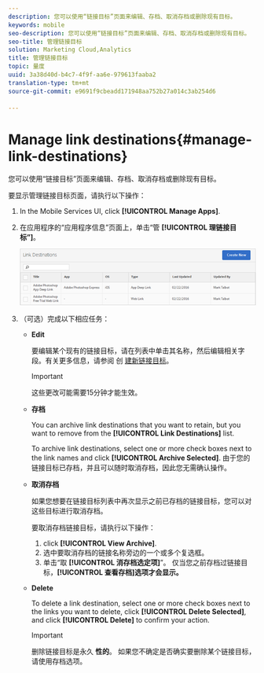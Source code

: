 ```yaml
---
description: 您可以使用“链接目标”页面来编辑、存档、取消存档或删除现有目标。
keywords: mobile
seo-description: 您可以使用“链接目标”页面来编辑、存档、取消存档或删除现有目标。
seo-title: 管理链接目标
solution: Marketing Cloud,Analytics
title: 管理链接目标
topic: 量度
uuid: 3a38d40d-b4c7-4f9f-aa6e-979613faaba2
translation-type: tm+mt
source-git-commit: e9691f9cbeadd171948aa752b27a014c3ab254d6

---
```



# Manage link destinations{#manage-link-destinations}

您可以使用“链接目标”页面来编辑、存档、取消存档或删除现有目标。

要显示管理链接目标页面，请执行以下操作：

1. In the Mobile Services UI, click **[!UICONTROL Manage Apps]**.
1. 在应用程序的“应用程序信息”页面上，单击“管 **[!UICONTROL 理链接目标”]**。

   ![链接目标](assets/link_destinations_list.png)

1. （可选）完成以下相应任务：

   * **Edit**

      要编辑某个现有的链接目标，请在列表中单击其名称，然后编辑相关字段。有关更多信息，请参阅 创 [建新链接目标](/help/using/acquisition-main/c-manage-link-destinations/t-create-new-app-deep-link-destination.md)。

      >[!IMPORTANT]
      >
      >这些更改可能需要15分钟才能生效。

   * **存档**

      You can archive link destinations that you want to retain, but you want to remove from the **[!UICONTROL Link Destinations]** list.

      To archive link destinations, select one or more check boxes next to the link names and click **[!UICONTROL Archive Selected]**. 由于您的链接目标已存档，并且可以随时取消存档，因此您无需确认操作。

   * **取消存档**

      如果您想要在链接目标列表中再次显示之前已存档的链接目标，您可以对这些目标进行取消存档。

      要取消存档链接目标，请执行以下操作：

      1. click **[!UICONTROL View Archive]**.
      1. 选中要取消存档的链接名称旁边的一个或多个复选框。
      1. 单击“取 **[!UICONTROL 消存档选定项]**”。
      仅当您之前存档过链接目标，**[!UICONTROL 查看存档]选项才会显示。**

   * **Delete**

      To delete a link destination, select one or more check boxes next to the links you want to delete, click **[!UICONTROL Delete Selected]**, and click **[!UICONTROL Delete]** to confirm your action.

      >[!IMPORTANT]
      >
      >删除链接目标是永久 **性的**。 如果您不确定是否确实要删除某个链接目标，请使用存档选项。



